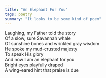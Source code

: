 ```yaml
---
title: "An Elephant For You"
tags: poetry
summary: "It looks to be some kind of poem"
---
```


Laughing, my Father told the story<br>
Of a slow, sure Savannah whale<br>
Of sunshine bones and wrinkled gray wisdom<br>
He spoke my mud-crusted majesty<br>
To speak His glory<br>
And now I am an elephant for you<br>
Bright eyes playfully draped<br>
A wing-eared hint that praise is due<br>